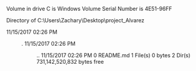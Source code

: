  Volume in drive C is Windows
 Volume Serial Number is 4E51-96FF

 Directory of C:\Users\Zachary\Desktop\project_Alvarez

11/15/2017  02:26 PM    <DIR>          .
11/15/2017  02:26 PM    <DIR>          ..
11/15/2017  02:26 PM                 0 README.md
               1 File(s)              0 bytes
               2 Dir(s)  731,142,520,832 bytes free
